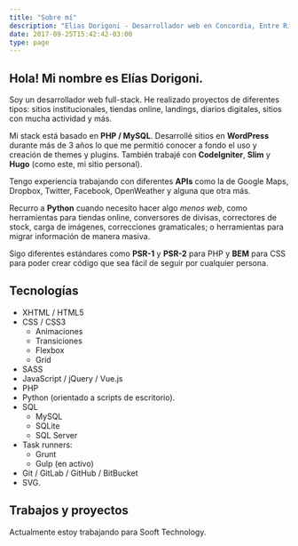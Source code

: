 ```yaml
---
title: "Sobre mí"
description: "Elias Dorigoni - Desarrollador web en Concordia, Entre Rios"
date: 2017-09-25T15:42:42-03:00
type: page
---
```


## Hola! Mi nombre es Elías Dorigoni.

Soy un desarrollador web full-stack. He realizado proyectos de diferentes tipos: sitios institucionales, tiendas online, landings, diarios digitales, sitios con mucha actividad y más.

Mi stack está basado en **PHP / MySQL**. Desarrollé sitios en **WordPress** durante más de 3 años lo que me permitió conocer a fondo el uso y creación de themes y plugins. También trabajé con **CodeIgniter**, **Slim** y **Hugo** (como este, mi sitio personal).

Tengo experiencia trabajando con diferentes **APIs** como la de Google Maps, Dropbox, Twitter, Facebook, OpenWeather y alguna que otra más.

Recurro a **Python** cuando necesito hacer algo *menos web*, como herramientas para tiendas online, conversores de divisas, correctores de stock, carga de imágenes, correcciones gramaticales; o herramientas para migrar información de manera masiva.

Sigo diferentes estándares como **PSR-1** y **PSR-2** para PHP y **BEM** para CSS para poder crear código que sea fácil de seguir por cualquier persona.

## Tecnologías

* XHTML / HTML5
* CSS / CSS3
    * Animaciones
    * Transiciones
    * Flexbox
    * Grid
* SASS
* JavaScript / jQuery / Vue.js
* PHP
* Python (orientado a scripts de escritorio).
* SQL
    * MySQL
    * SQLite
    * SQL Server
* Task runners:
    * Grunt
    * Gulp (en activo)
* Git / GitLab / GitHub / BitBucket
* SVG.

## Trabajos y proyectos

Actualmente estoy trabajando para Sooft Technology.